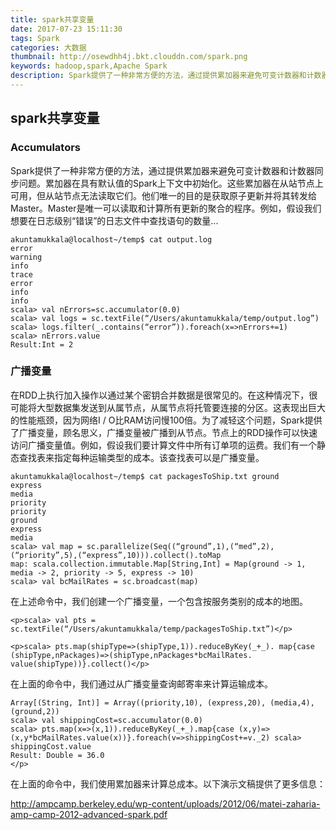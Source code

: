 ```yaml
---
title: spark共享变量
date: 2017-07-23 15:11:30
tags: Spark
categories: 大数据
thumbnail: http://osewdhh4j.bkt.clouddn.com/spark.png
keywords: hadoop,spark,Apache Spark
description: Spark提供了一种非常方便的方法，通过提供累加器来避免可变计数器和计数器同步问题。累加器在具有默认值的Spark上下文中初始化。这些累加器在从站节点上可用，但从站节点无法读取它们。他们唯一的目的是获取原子更新并将其转发给Master。Master是唯一可以读取和计算所有更新的聚合的程序。例如，假设我们想要在日志级别“错误”的日志文件中查找语句的数量...
---
```


## spark共享变量

### Accumulators
Spark提供了一种非常方便的方法，通过提供累加器来避免可变计数器和计数器同步问题。累加器在具有默认值的Spark上下文中初始化。这些累加器在从站节点上可用，但从站节点无法读取它们。他们唯一的目的是获取原子更新并将其转发给Master。Master是唯一可以读取和计算所有更新的聚合的程序。例如，假设我们想要在日志级别“错误”的日志文件中查找语句的数量...

```
akuntamukkala@localhost~/temp$ cat output.log
error
warning
info
trace
error
info
info
scala> val nErrors=sc.accumulator(0.0)
scala> val logs = sc.textFile(“/Users/akuntamukkala/temp/output.log”)
scala> logs.filter(_.contains(“error”)).foreach(x=>nErrors+=1)
scala> nErrors.value
Result:Int = 2
```

### 广播变量
在RDD上执行加入操作以通过某个密钥合并数据是很常见的。在这种情况下，很可能将大型数据集发送到从属节点，从属节点将托管要连接的分区。这表现出巨大的性能瓶颈，因为网络I / O比RAM访问慢100倍。为了减轻这个问题，Spark提供了广播变量，顾名思义，广播变量被广播到从节点。节点上的RDD操作可以快速访问广播变量值。例如，假设我们要计算文件中所有订单项的运费。我们有一个静态查找表来指定每种运输类型的成本。该查找表可以是广播变量。

```
akuntamukkala@localhost~/temp$ cat packagesToShip.txt ground
express
media
priority
priority
ground
express
media
scala> val map = sc.parallelize(Seq((“ground”,1),(“med”,2), (“priority”,5),(“express”,10))).collect().toMap
map: scala.collection.immutable.Map[String,Int] = Map(ground -> 1, media -> 2, priority -> 5, express -> 10)
scala> val bcMailRates = sc.broadcast(map)
```

在上述命令中，我们创建一个广播变量，一个包含按服务类别的成本的地图。

    <p>scala> val pts = sc.textFile(“/Users/akuntamukkala/temp/packagesToShip.txt”)</p>

    <p>scala> pts.map(shipType=>(shipType,1)).reduceByKey(_+_). map{case (shipType,nPackages)=>(shipType,nPackages*bcMailRates. value(shipType))}.collect()</p>

在上面的命令中，我们通过从广播变量查询邮寄率来计算运输成本。

```
Array[(String, Int)] = Array((priority,10), (express,20), (media,4), (ground,2))
scala> val shippingCost=sc.accumulator(0.0)
scala> pts.map(x=>(x,1)).reduceByKey(_+_).map{case (x,y)=>(x,y*bcMailRates.value(x))}.foreach(v=>shippingCost+=v._2) scala> shippingCost.value
Result: Double = 36.0
</p>
```

在上面的命令中，我们使用累加器来计算总成本。以下演示文稿提供了更多信息：

http://ampcamp.berkeley.edu/wp-content/uploads/2012/06/matei-zaharia-amp-camp-2012-advanced-spark.pdf


